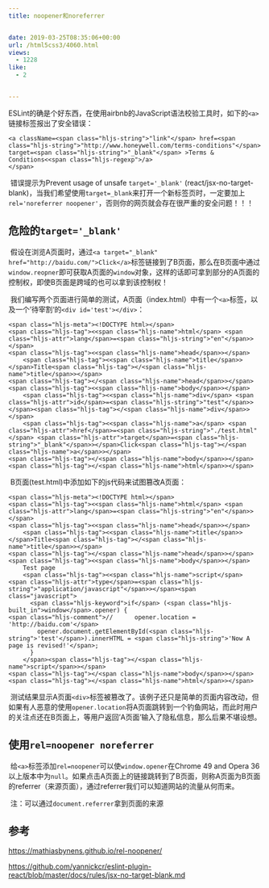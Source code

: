 ```yaml
---
title: noopener和noreferrer


date: 2019-03-25T08:35:06+00:00
url: /html5css3/4060.html
views:
  - 1228
like:
  - 2


---
```

<div>
  <p>
    ESLint的确是个好东西，在使用airbnb的JavaScript语法校验工具时，如下的<code>&lt;a&gt;</code>链接标签报出了安全错误：
  </p>
  
  <pre class="hljs javascript"><code class="javascript">&lt;a className=&lt;span class="hljs-string">"link"&lt;/span> href=&lt;span class="hljs-string">"http://www.honeywell.com/terms-conditions"&lt;/span> target=&lt;span class="hljs-string">"_blank"&lt;/span> &gt;Terms & Conditions&lt;&lt;span class="hljs-regexp">/a&gt;
&lt;/span></code></pre>
  
  <p>
    ​ 错误提示为Prevent usage of unsafe <code>target='_blank'</code> (react/jsx-no-target-blank)，当我们希望使用<code>target=_blank</code>来打开一个新标签页时，一定要加上<code>rel='noreferrer noopener'</code>，否则你的网页就会存在很严重的安全问题！！！
  </p>
  
  <h2>
    危险的<code>target='_blank'</code>
  </h2>
  
  <p>
    ​ 假设在浏览A页面时，通过<code>&lt;a target="_blank" href="http://baidu.com/"&gt;Click&lt;/a&gt;</code>标签链接到了B页面，那么在B页面中通过<code>window.reopner</code>即可获取A页面的<code>window</code>对象，这样的话即可拿到部分的A页面的控制权，即使B页面是跨域的也可以拿到该控制权！
  </p>
  
  <p>
    ​ 我们编写两个页面进行简单的测试，A页面（index.html）中有一个<code>&lt;a&gt;</code>标签，以及一个’待宰割‘的<code>&lt;div id='test'&gt;&lt;/div&gt;</code>：
  </p>
  
  <pre class="hljs xml"><code class="xml">&lt;span class="hljs-meta">&lt;!DOCTYPE html&gt;&lt;/span>
&lt;span class="hljs-tag">&lt;&lt;span class="hljs-name">html&lt;/span> &lt;span class="hljs-attr">lang&lt;/span>=&lt;span class="hljs-string">"en"&lt;/span>&gt;&lt;/span>
&lt;span class="hljs-tag">&lt;&lt;span class="hljs-name">head&lt;/span>&gt;&lt;/span>
    &lt;span class="hljs-tag">&lt;&lt;span class="hljs-name">title&lt;/span>&gt;&lt;/span>Title&lt;span class="hljs-tag">&lt;/&lt;span class="hljs-name">title&lt;/span>&gt;&lt;/span>
&lt;span class="hljs-tag">&lt;/&lt;span class="hljs-name">head&lt;/span>&gt;&lt;/span>
&lt;span class="hljs-tag">&lt;&lt;span class="hljs-name">body&lt;/span>&gt;&lt;/span>
    &lt;span class="hljs-tag">&lt;&lt;span class="hljs-name">div&lt;/span> &lt;span class="hljs-attr">id&lt;/span>=&lt;span class="hljs-string">"test"&lt;/span>&gt;&lt;/span>&lt;span class="hljs-tag">&lt;/&lt;span class="hljs-name">div&lt;/span>&gt;&lt;/span>
    &lt;span class="hljs-tag">&lt;&lt;span class="hljs-name">a&lt;/span> &lt;span class="hljs-attr">href&lt;/span>=&lt;span class="hljs-string">"./test.html"&lt;/span> &lt;span class="hljs-attr">target&lt;/span>=&lt;span class="hljs-string">"_blank"&lt;/span>&gt;&lt;/span>Click&lt;span class="hljs-tag">&lt;/&lt;span class="hljs-name">a&lt;/span>&gt;&lt;/span>
&lt;span class="hljs-tag">&lt;/&lt;span class="hljs-name">body&lt;/span>&gt;&lt;/span>
&lt;span class="hljs-tag">&lt;/&lt;span class="hljs-name">html&lt;/span>&gt;&lt;/span>
</code></pre>
  
  <p>
    ​ B页面(test.html)中添加如下的js代码来试图篡改A页面：
  </p>
  
  <pre class="hljs xml"><code class="xml">&lt;span class="hljs-meta">&lt;!DOCTYPE html&gt;&lt;/span>
&lt;span class="hljs-tag">&lt;&lt;span class="hljs-name">html&lt;/span> &lt;span class="hljs-attr">lang&lt;/span>=&lt;span class="hljs-string">"en"&lt;/span>&gt;&lt;/span>
&lt;span class="hljs-tag">&lt;&lt;span class="hljs-name">head&lt;/span>&gt;&lt;/span>
    &lt;span class="hljs-tag">&lt;&lt;span class="hljs-name">title&lt;/span>&gt;&lt;/span>Title&lt;span class="hljs-tag">&lt;/&lt;span class="hljs-name">title&lt;/span>&gt;&lt;/span>
&lt;span class="hljs-tag">&lt;/&lt;span class="hljs-name">head&lt;/span>&gt;&lt;/span>
&lt;span class="hljs-tag">&lt;&lt;span class="hljs-name">body&lt;/span>&gt;&lt;/span>
    Test page
    &lt;span class="hljs-tag">&lt;&lt;span class="hljs-name">script&lt;/span> &lt;span class="hljs-attr">type&lt;/span>=&lt;span class="hljs-string">"application/javascript"&lt;/span>&gt;&lt;/span>&lt;span class="javascript">
      &lt;span class="hljs-keyword">if&lt;/span> (&lt;span class="hljs-built_in">window&lt;/span>.opener) {
&lt;span class="hljs-comment">//      opener.location = 'http://baidu.com'&lt;/span>
        opener.document.getElementById(&lt;span class="hljs-string">'test'&lt;/span>).innerHTML = &lt;span class="hljs-string">'Now A page is revised!'&lt;/span>;
      }
    &lt;/span>&lt;span class="hljs-tag">&lt;/&lt;span class="hljs-name">script&lt;/span>&gt;&lt;/span>
&lt;span class="hljs-tag">&lt;/&lt;span class="hljs-name">body&lt;/span>&gt;&lt;/span>
&lt;span class="hljs-tag">&lt;/&lt;span class="hljs-name">html&lt;/span>&gt;&lt;/span>
</code></pre>
  
  <p>
    ​ 测试结果显示A页面<code>&lt;div&gt;</code>标签被篡改了。该例子还只是简单的页面内容改动，但如果有人恶意的使用<code>opener.location</code>将A页面跳转到一个钓鱼网站，而此时用户的关注点还在B页面上，等用户返回&#8217;A页面&#8217;输入了隐私信息，那么后果不堪设想。
  </p>
  
  <h2>
    使用<code>rel=noopener noreferrer</code>
  </h2>
  
  <p>
    ​ 给<code>&lt;a&gt;</code>标签添加<code>rel=noopener</code>可以使<code>window.opener</code>在Chrome 49 and Opera 36以上版本中为<code>null</code>。如果点击A页面上的链接跳转到了B页面，则称A页面为B页面的referrer（来源页面），通过referrer我们可以知道网站的流量从何而来。
  </p>
  
  <p>
    ​ 注：可以通过<code>document.referrer</code>拿到页面的来源
  </p>
  
  <h2>
    参考
  </h2>
  
  <p>
    <a href="https://mathiasbynens.github.io/rel-noopener/" target="_blank" rel="nofollow noopener">https://mathiasbynens.github.io/rel-noopener/</a>
  </p>
  
  <p>
    <a href="https://github.com/yannickcr/eslint-plugin-react/blob/master/docs/rules/jsx-no-target-blank.md" target="_blank" rel="nofollow noopener">https://github.com/yannickcr/eslint-plugin-react/blob/master/docs/rules/jsx-no-target-blank.md</a>
  </p>
</div>